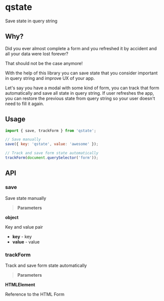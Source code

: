 # qstate

Save state in query string

## Why?

Did you ever almost complete a form and you refreshed it by accident and all your data were lost forever?

That should not be the case anymore!

With the help of this library you can save state that you consider important in query string and improve UX of your app.

Let's say you have a modal with some kind of form, you can track that form automatically and save all state
in query string. If user refreshes the app, you can restore the previous state from query string so your user
doesn't need to fill it again.

## Usage

```javascript
import { save, trackForm } from 'qstate';

// Save manually
save({ key: 'qstate', value: 'awesome' });

// Track and save form state automatically
trackForm(document.querySelector('form'));
```

## API

### save

Save state manually

> **Parameters**

**object**

Key and value pair

- **key** - key
- **value** - value

### trackForm

Track and save form state automatically

> **Parameters**

**HTMLElement**

Reference to the HTML Form
